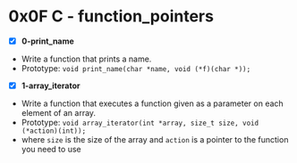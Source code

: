 
# 0x0F C - function_pointers

- [x] **0-print_name**
- Write a function that prints a name.
- Prototype: `void print_name(char *name, void (*f)(char *));`

- [x] **1-array_iterator**
- Write a function that executes a function given as a parameter on each element of an array.
- Prototype: `void array_iterator(int *array, size_t size, void (*action)(int));`
- where `size` is the size of the array and `action` is a pointer to the function you need to use
